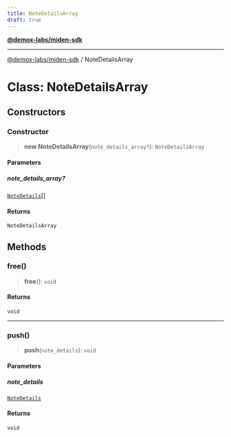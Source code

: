 ```yaml
---
title: NoteDetailsArray
draft: true
---
```


[**@demox-labs/miden-sdk**](../index)

***

[@demox-labs/miden-sdk](../index) / NoteDetailsArray

# Class: NoteDetailsArray

## Constructors

### Constructor

> **new NoteDetailsArray**(`note_details_array?`): `NoteDetailsArray`

#### Parameters

##### note\_details\_array?

[`NoteDetails`](NoteDetails)[]

#### Returns

`NoteDetailsArray`

## Methods

### free()

> **free**(): `void`

#### Returns

`void`

***

### push()

> **push**(`note_details`): `void`

#### Parameters

##### note\_details

[`NoteDetails`](NoteDetails)

#### Returns

`void`
